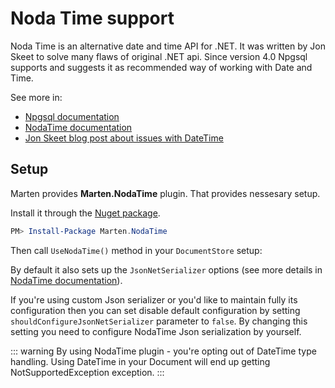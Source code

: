 # Noda Time support

Noda Time is an alternative date and time API for .NET. It was written by Jon Skeet to solve many flaws of original .NET api. Since version 4.0 Npgsql supports and suggests it as recommended way of working with Date and Time.

See more in:

- [Npgsql documentation](https://www.npgsql.org/doc/types/nodatime.html)
- [NodaTime documentation](https://nodatime.org/)
- [Jon Skeet blog post about issues with DateTime](https://blog.nodatime.org/2011/08/what-wrong-with-datetime-anyway.html)

## Setup

Marten provides **Marten.NodaTime** plugin. That provides nessesary setup.

Install it through the [Nuget package](https://www.nuget.org/packages/Marten.NodaTime/).

```powershell
PM> Install-Package Marten.NodaTime
```

Then call `UseNodaTime()` method in your `DocumentStore` setup:

<!-- snippet: sample_noda_time_default_setup -->
<!-- endSnippet -->

By default it also sets up the `JsonNetSerializer` options (see more details in [NodaTime documentation](https://nodatime.org/2.4.x/api/NodaTime.Serialization.JsonNet.Extensions.html)).

If you're using custom Json serializer or you'd like to maintain fully its configuration then you can set disable default configuration by setting `shouldConfigureJsonNetSerializer` parameter to `false`. By changing this setting you need to configure NodaTime Json serialization by yourself.

<!-- snippet: sample_noda_time_setup_without_json_net_serializer_configuration -->
<!-- endSnippet -->

::: warning
By using NodaTime plugin - you're opting out of DateTime type handling. Using DateTime in your Document will end up getting NotSupportedException exception.
:::
